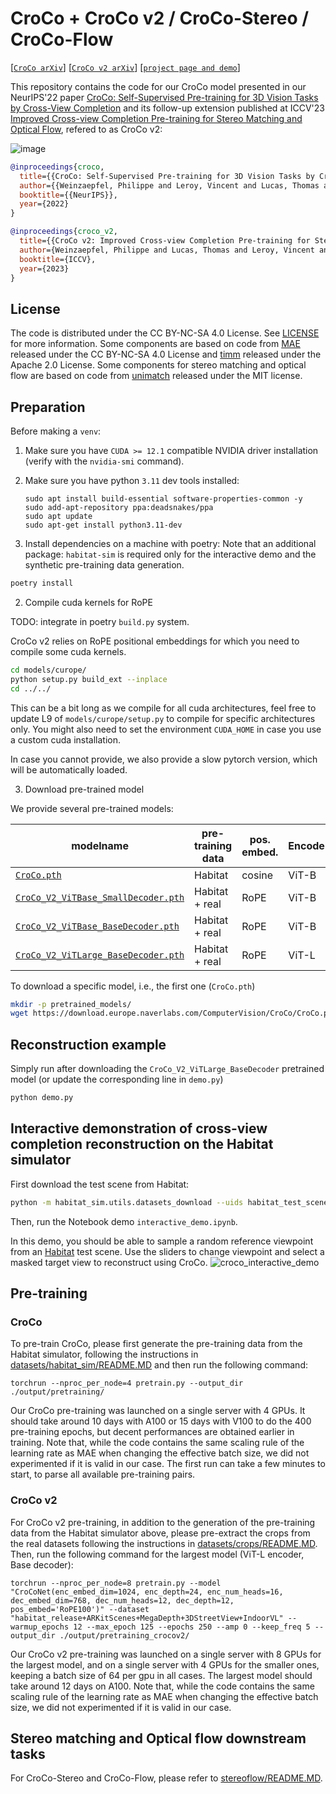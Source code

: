 # CroCo + CroCo v2 / CroCo-Stereo / CroCo-Flow

[[`CroCo arXiv`](https://arxiv.org/abs/2210.10716)] [[`CroCo v2 arXiv`](https://arxiv.org/abs/2211.10408)] [[`project page and demo`](https://croco.europe.naverlabs.com/)]

This repository contains the code for our CroCo model presented in our NeurIPS'22 paper [CroCo: Self-Supervised Pre-training for 3D Vision Tasks by Cross-View Completion](https://openreview.net/pdf?id=wZEfHUM5ri) and its follow-up extension published at ICCV'23 [Improved Cross-view Completion Pre-training for Stereo Matching and Optical Flow](https://openaccess.thecvf.com/content/ICCV2023/html/Weinzaepfel_CroCo_v2_Improved_Cross-view_Completion_Pre-training_for_Stereo_Matching_and_ICCV_2023_paper.html), refered to as CroCo v2:

![image](assets/arch.jpg)

```bibtex
@inproceedings{croco,
  title={{CroCo: Self-Supervised Pre-training for 3D Vision Tasks by Cross-View Completion}},
  author={{Weinzaepfel, Philippe and Leroy, Vincent and Lucas, Thomas and Br\'egier, Romain and Cabon, Yohann and Arora, Vaibhav and Antsfeld, Leonid and Chidlovskii, Boris and Csurka, Gabriela and Revaud J\'er\^ome}},
  booktitle={{NeurIPS}},
  year={2022}
}

@inproceedings{croco_v2,
  title={{CroCo v2: Improved Cross-view Completion Pre-training for Stereo Matching and Optical Flow}},
  author={Weinzaepfel, Philippe and Lucas, Thomas and Leroy, Vincent and Cabon, Yohann and Arora, Vaibhav and Br{\'e}gier, Romain and Csurka, Gabriela and Antsfeld, Leonid and Chidlovskii, Boris and Revaud, J{\'e}r{\^o}me}, 
  booktitle={ICCV},
  year={2023}
}
```

## License

The code is distributed under the CC BY-NC-SA 4.0 License. See [LICENSE](LICENSE) for more information.
Some components are based on code from [MAE](https://github.com/facebookresearch/mae) released under the CC BY-NC-SA 4.0 License and [timm](https://github.com/rwightman/pytorch-image-models) released under the Apache 2.0 License.
Some components for stereo matching and optical flow are based on code from [unimatch](https://github.com/autonomousvision/unimatch) released under the MIT license.

## Preparation

Before making a `venv`:

1. Make sure you have `CUDA >= 12.1` compatible NVIDIA driver installation (verify with the `nvidia-smi` command).
2. Make sure you have python `3.11` dev tools installed:
   ```
   sudo apt install build-essential software-properties-common -y
   sudo add-apt-repository ppa:deadsnakes/ppa
   sudo apt update
   sudo apt-get install python3.11-dev
   ```

1. Install dependencies on a machine with poetry:
Note that an additional package: `habitat-sim` is required only for the interactive demo and the synthetic pre-training data generation.

```bash
poetry install
```

2. Compile cuda kernels for RoPE

TODO: integrate in poetry `build.py` system.

CroCo v2 relies on RoPE positional embeddings for which you need to compile some cuda kernels.
```bash
cd models/curope/
python setup.py build_ext --inplace
cd ../../
```

This can be a bit long as we compile for all cuda architectures, feel free to update L9 of `models/curope/setup.py` to compile for specific architectures only.
You might also need to set the environment `CUDA_HOME` in case you use a custom cuda installation.

In case you cannot provide, we also provide a slow pytorch version, which will be automatically loaded.

3. Download pre-trained model

We provide several pre-trained models:

| modelname                                                                                                                          | pre-training data | pos. embed. | Encoder | Decoder |
|------------------------------------------------------------------------------------------------------------------------------------|-------------------|-------------|---------|---------|
| [`CroCo.pth`](https://download.europe.naverlabs.com/ComputerVision/CroCo/CroCo.pth)                                                 | Habitat           | cosine      | ViT-B   | Small   |
| [`CroCo_V2_ViTBase_SmallDecoder.pth`](https://download.europe.naverlabs.com/ComputerVision/CroCo/CroCo_V2_ViTBase_SmallDecoder.pth) | Habitat + real    | RoPE        | ViT-B   | Small   |
| [`CroCo_V2_ViTBase_BaseDecoder.pth`](https://download.europe.naverlabs.com/ComputerVision/CroCo/CroCo_V2_ViTBase_BaseDecoder.pth)   | Habitat + real    | RoPE        | ViT-B   | Base    |
| [`CroCo_V2_ViTLarge_BaseDecoder.pth`](https://download.europe.naverlabs.com/ComputerVision/CroCo/CroCo_V2_ViTLarge_BaseDecoder.pth) | Habitat + real    | RoPE        | ViT-L   | Base    |

To download a specific model, i.e., the first one (`CroCo.pth`)
```bash
mkdir -p pretrained_models/
wget https://download.europe.naverlabs.com/ComputerVision/CroCo/CroCo.pth -P pretrained_models/
```

## Reconstruction example

Simply run after downloading the `CroCo_V2_ViTLarge_BaseDecoder` pretrained model (or update the corresponding line in `demo.py`)
```bash
python demo.py
```

## Interactive demonstration of cross-view completion reconstruction on the Habitat simulator

First download the test scene from Habitat:
```bash
python -m habitat_sim.utils.datasets_download --uids habitat_test_scenes --data-path habitat-sim-data/
```

Then, run the Notebook demo `interactive_demo.ipynb`.

In this demo, you should be able to sample a random reference viewpoint from an [Habitat](https://github.com/facebookresearch/habitat-sim) test scene. Use the sliders to change viewpoint and select a masked target view to reconstruct using CroCo.
![croco_interactive_demo](https://user-images.githubusercontent.com/1822210/200516576-7937bc6a-55f8-49ed-8618-3ddf89433ea4.jpg)

## Pre-training 

### CroCo 

To pre-train CroCo, please first generate the pre-training data from the Habitat simulator, following the instructions in [datasets/habitat_sim/README.MD](datasets/habitat_sim/README.MD) and then run the following command:
```
torchrun --nproc_per_node=4 pretrain.py --output_dir ./output/pretraining/
```

Our CroCo pre-training was launched on a single server with 4 GPUs.
It should take around 10 days with A100 or 15 days with V100 to do the 400 pre-training epochs, but decent performances are obtained earlier in training.
Note that, while the code contains the same scaling rule of the learning rate as MAE when changing the effective batch size, we did not experimented if it is valid in our case.
The first run can take a few minutes to start, to parse all available pre-training pairs.

### CroCo v2 

For CroCo v2 pre-training, in addition to the generation of the pre-training data from the Habitat simulator above, please pre-extract the crops from the real datasets following the instructions in [datasets/crops/README.MD](datasets/crops/README.MD).
Then, run the following command for the largest model (ViT-L encoder, Base decoder):
```
torchrun --nproc_per_node=8 pretrain.py --model "CroCoNet(enc_embed_dim=1024, enc_depth=24, enc_num_heads=16, dec_embed_dim=768, dec_num_heads=12, dec_depth=12, pos_embed='RoPE100')" --dataset "habitat_release+ARKitScenes+MegaDepth+3DStreetView+IndoorVL" --warmup_epochs 12 --max_epoch 125 --epochs 250 --amp 0 --keep_freq 5 --output_dir ./output/pretraining_crocov2/
```

Our CroCo v2 pre-training was launched on a single server with 8 GPUs for the largest model, and on a single server with 4 GPUs for the smaller ones, keeping a batch size of 64 per gpu in all cases.
The largest model should take around 12 days on A100.
Note that, while the code contains the same scaling rule of the learning rate as MAE when changing the effective batch size, we did not experimented if it is valid in our case.

## Stereo matching and Optical flow downstream tasks

For CroCo-Stereo and CroCo-Flow, please refer to [stereoflow/README.MD](stereoflow/README.MD).
